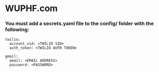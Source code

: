 # WUPHF.com

### You must add a secrets.yaml file to the config/ folder with the following:

```
twilio:
  account_sid: <TWILIO SID>
  auth_token: <TWILIO AUTH TOKEN>

gmail:
  email: <EMAIL ADDRESS>
  password: <PASSWORD>
```
